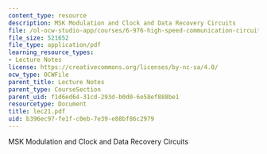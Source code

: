 ```yaml
---
content_type: resource
description: MSK Modulation and Clock and Data Recovery Circuits
file: /ol-ocw-studio-app/courses/6-976-high-speed-communication-circuits-and-systems-spring-2003/b396ec97fe1fc0eb7e39e88bf86c2979_lec21.pdf
file_size: 521652
file_type: application/pdf
learning_resource_types:
- Lecture Notes
license: https://creativecommons.org/licenses/by-nc-sa/4.0/
ocw_type: OCWFile
parent_title: Lecture Notes
parent_type: CourseSection
parent_uid: f1d6ed64-31cd-293d-b0d0-6e58ef888be1
resourcetype: Document
title: lec21.pdf
uid: b396ec97-fe1f-c0eb-7e39-e88bf86c2979
---
```

MSK Modulation and Clock and Data Recovery Circuits